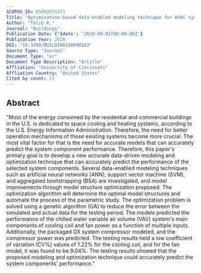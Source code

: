 ```yaml
---
SCOPUS_ID: 85092075373
Title: "Optimization-based data-enabled modeling technique for HVAC systems components"
Author: "Talib R."
Journal: "Buildings"
Publication Date: {'$date': '2020-09-01T00:00:00Z'}
Publication Year: 2020
DOI: "10.3390/BUILDINGS10090163"
Source Type: "Journal"
Document Type: "ar"
Document Type Description: "Article"
Affliation: "University of Cincinnati"
Affliation Country: "United States"
Cited by count: 11
---
```


## Abstract
"Most of the energy consumed by the residential and commercial buildings in the U.S. is dedicated to space cooling and heating systems, according to the U.S. Energy Information Administration. Therefore, the need for better operation mechanisms of those existing systems become more crucial. The most vital factor for that is the need for accurate models that can accurately predict the system component performance. Therefore, this paper's primary goal is to develop a new accurate data-driven modeling and optimization technique that can accurately predict the performance of the selected system components. Several data-enabled modeling techniques such as artificial neural networks (ANN), support vector machine (SVM), and aggregated bootstrapping (BSA) are investigated, and model improvements through model structure optimization proposed. The optimization algorithm will determine the optimal model structures and automate the process of the parametric study. The optimization problem is solved using a genetic algorithm (GA) to reduce the error between the simulated and actual data for the testing period. The models predicted the performance of the chilled water variable air volume (VAV) system's main components of cooling coil and fan power as a function of multiple inputs. Additionally, the packaged DX system compressor modeled, and the compressor power was predicted. The testing results held a low coefficient of variation (CV%) values of 1.22% for the cooling coil, and for the fan model, it was found to be 9.04%. The testing results showed that the proposed modeling and optimization technique could accurately predict the system components' performance."
